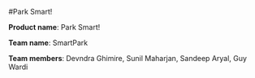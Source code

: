 #Park Smart!

__Product name__: Park Smart!

__Team name__: SmartPark

__Team members__: Devndra Ghimire, Sunil Maharjan, Sandeep Aryal, Guy Wardi

